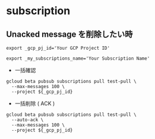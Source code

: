 # subscription

## Unacked message を削除したい時

```
export _gcp_pj_id='Your GCP Project ID'

export _my_subscriptions_name='Your Subscription Name'
```

+ 一括確認

```
gcloud beta pubsub subscriptions pull test-pull \
  --max-messages 100 \
  --project ${_gcp_pj_id}
```

+ 一括削除 ( ACK ) 

```
gcloud beta pubsub subscriptions pull test-pull \ 
  --auto-ack \
  --max-messages 100 \
  --project ${_gcp_pj_id}
```
